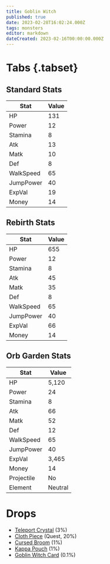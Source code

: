 ```yaml
---
title: Goblin Witch
published: true
date: 2023-02-28T16:02:24.000Z
tags: monsters
editor: markdown
dateCreated: 2023-02-16T00:00:00.000Z
---
```


# Tabs {.tabset}

## Standard Stats

|Stat|Value|
|-|-|
|HP|131|
|Power|12|
|Stamina|8|
|Atk|13|
|Matk|10|
|Def|8|
|WalkSpeed|65|
|JumpPower|40|
|ExpVal|19|
|Money|14|
## Rebirth Stats

|Stat|Value|
|-|-|
|HP|655|
|Power|12|
|Stamina|8|
|Atk|45|
|Matk|35|
|Def|8|
|WalkSpeed|65|
|JumpPower|40|
|ExpVal|66|
|Money|14|
## Orb Garden Stats

|Stat|Value|
|-|-|
|HP|5,120|
|Power|24|
|Stamina|8|
|Atk|66|
|Matk|52|
|Def|12|
|WalkSpeed|65|
|JumpPower|40|
|ExpVal|3,465|
|Money|14|
|Projectile|No|
|Element|Neutral|

# Drops
 * [Teleport Crystal](/items/teleport-crystal) (3%)
 * [Cloth Piece](/items/cloth-piece) (Quest, 20%)
 * [Cursed Broom](/items/cursed-broom) (1%)
 * [Kappa Pouch](/items/kappa-pouch) (1%)
 * [Goblin Witch Card](/items/goblin-witch-card) (0.1%)
